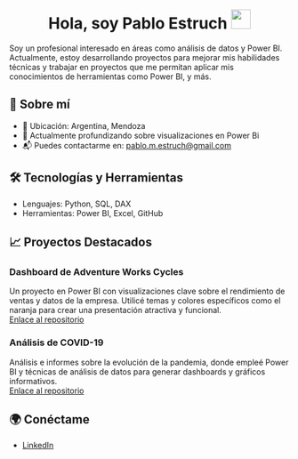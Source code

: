 <h1 align="center">Hola, soy Pablo Estruch <img src="https://media.giphy.com/media/hvRJCLFzcasrR4ia7z/giphy.gif" width="35"></h1>


Soy un profesional interesado en áreas como análisis de datos y Power BI. Actualmente, estoy desarrollando proyectos para mejorar mis habilidades técnicas y trabajar en proyectos que me permitan aplicar mis conocimientos de herramientas como Power BI, y más.

## 🚀 Sobre mí

- 📍 Ubicación: Argentina, Mendoza
- 🌱 Actualmente profundizando sobre visualizaciones en Power Bi
- 📬 Puedes contactarme en: pablo.m.estruch@gmail.com

## 🛠️ Tecnologías y Herramientas

- Lenguajes: Python, SQL, DAX
- Herramientas: Power BI, Excel, GitHub

## 📈 Proyectos Destacados

### Dashboard de Adventure Works Cycles
Un proyecto en Power BI con visualizaciones clave sobre el rendimiento de ventas y datos de la empresa. Utilicé temas y colores específicos como el naranja para crear una presentación atractiva y funcional.  
[Enlace al repositorio](enlace-del-repositorio)

### Análisis de COVID-19
Análisis e informes sobre la evolución de la pandemia, donde empleé Power BI y técnicas de análisis de datos para generar dashboards y gráficos informativos.  
[Enlace al repositorio](enlace-del-repositorio)

## 🌍 Conéctame

- [LinkedIn](https://www.linkedin.com/in/pablo-mart%C3%ADn-estruch-contreras-b27809241/)

